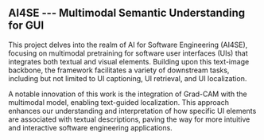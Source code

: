 ## AI4SE --- Multimodal Semantic Understanding for GUI ##


This project delves into the realm of AI for Software Engineering (AI4SE), focusing on multimodal pretraining for software user interfaces (UIs) that integrates both textual and visual elements. Building upon this text-image backbone, the framework facilitates a variety of downstream tasks, including but not limited to UI captioning, UI retrieval, and UI localization.

A notable innovation of this work is the integration of Grad-CAM with the multimodal model, enabling text-guided localization. This approach enhances our understanding and interpretation of how specific UI elements are associated with textual descriptions, paving the way for more intuitive and interactive software engineering applications.
